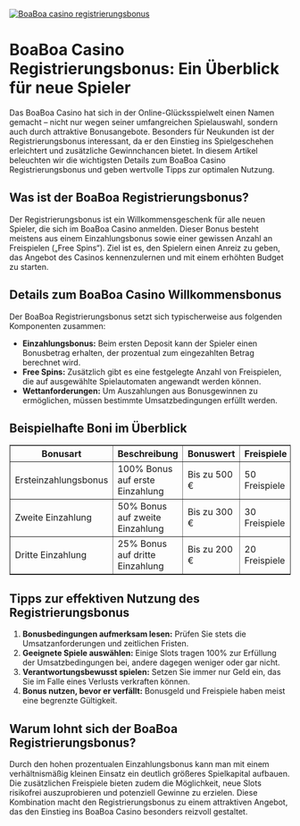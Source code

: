 [![BoaBoa casino registrierungsbonus](https://123-caf.pages.dev/gitsignup.png)](https://vrmoo.ru/Bt82HjjY)

<h1>BoaBoa Casino Registrierungsbonus: Ein Überblick für neue Spieler</h1>  <p>Das BoaBoa Casino hat sich in der Online-Glücksspielwelt einen Namen gemacht – nicht nur wegen seiner umfangreichen Spielauswahl, sondern auch durch attraktive Bonusangebote. Besonders für Neukunden ist der Registrierungsbonus interessant, da er den Einstieg ins Spielgeschehen erleichtert und zusätzliche Gewinnchancen bietet. In diesem Artikel beleuchten wir die wichtigsten Details zum BoaBoa Casino Registrierungsbonus und geben wertvolle Tipps zur optimalen Nutzung.</p>  <h2>Was ist der BoaBoa Registrierungsbonus?</h2>  <p>Der Registrierungsbonus ist ein Willkommensgeschenk für alle neuen Spieler, die sich im BoaBoa Casino anmelden. Dieser Bonus besteht meistens aus einem Einzahlungsbonus sowie einer gewissen Anzahl an Freispielen („Free Spins“). Ziel ist es, den Spielern einen Anreiz zu geben, das Angebot des Casinos kennenzulernen und mit einem erhöhten Budget zu starten.</p>  <h2>Details zum BoaBoa Casino Willkommensbonus</h2>  <p>Der BoaBoa Registrierungsbonus setzt sich typischerweise aus folgenden Komponenten zusammen:</p>  <ul>   <li><strong>Einzahlungsbonus:</strong> Beim ersten Deposit kann der Spieler einen Bonusbetrag erhalten, der prozentual zum eingezahlten Betrag berechnet wird.</li>   <li><strong>Free Spins:</strong> Zusätzlich gibt es eine festgelegte Anzahl von Freispielen, die auf ausgewählte Spielautomaten angewandt werden können.</li>   <li><strong>Wettanforderungen:</strong> Um Auszahlungen aus Bonusgewinnen zu ermöglichen, müssen bestimmte Umsatzbedingungen erfüllt werden.</li> </ul>  <h2>Beispielhafte Boni im Überblick</h2>  <table border="1" cellpadding="8" cellspacing="0">   <thead>     <tr>       <th>Bonusart</th>       <th>Beschreibung</th>       <th>Bonuswert</th>       <th>Freispiele</th>       <th>Umsatzbedingungen</th>     </tr>   </thead>   <tbody>     <tr>       <td>Ersteinzahlungsbonus</td>       <td>100% Bonus auf erste Einzahlung</td>       <td>Bis zu 500 €</td>       <td>50 Freispiele</td>       <td>40x Bonusbetrag</td>     </tr>     <tr>       <td>Zweite Einzahlung</td>       <td>50% Bonus auf zweite Einzahlung</td>       <td>Bis zu 300 €</td>       <td>30 Freispiele</td>       <td>40x Bonusbetrag</td>     </tr>     <tr>       <td>Dritte Einzahlung</td>       <td>25% Bonus auf dritte Einzahlung</td>       <td>Bis zu 200 €</td>       <td>20 Freispiele</td>       <td>40x Bonusbetrag</td>     </tr>   </tbody> </table>  <h2>Tipps zur effektiven Nutzung des Registrierungsbonus</h2>  <ol>   <li><strong>Bonusbedingungen aufmerksam lesen:</strong> Prüfen Sie stets die Umsatzanforderungen und zeitlichen Fristen.</li>   <li><strong>Geeignete Spiele auswählen:</strong> Einige Slots tragen 100% zur Erfüllung der Umsatzbedingungen bei, andere dagegen weniger oder gar nicht.</li>   <li><strong>Verantwortungsbewusst spielen:</strong> Setzen Sie immer nur Geld ein, das Sie im Falle eines Verlusts verkraften können.</li>   <li><strong>Bonus nutzen, bevor er verfällt:</strong> Bonusgeld und Freispiele haben meist eine begrenzte Gültigkeit.</li> </ol>  <h2>Warum lohnt sich der BoaBoa Registrierungsbonus?</h2>  <p>Durch den hohen prozentualen Einzahlungsbonus kann man mit einem verhältnismäßig kleinen Einsatz ein deutlich größeres Spielkapital aufbauen. Die zusätzlichen Freispiele bieten zudem die Möglichkeit, neue Slots risikofrei auszuprobieren und potenziell Gewinne zu erzielen. Diese Kombination macht den Registrierungsbonus zu einem attraktiven Angebot, das den Einstieg ins BoaBoa Casino besonders reizvoll gestaltet.</p>